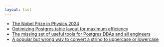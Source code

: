 ```yaml
---
layout: list
---
```


 - [The Nobel Prize in Physics 2024](https://www.nobelprize.org/uploads/2024/10/press-physicsprize2024.pdf)
 - [Optimizing Postgres table layout for maximum efficiency](https://r.ena.to/blog/optimizing-postgres-table-layout-for-maximum-efficiency/)
 - [The missing set of useful tools for Postgres DBAs and all engineers](https://github.com/NikolayS/postgres_dba)
 - [A popular but wrong way to convert a string to uppercase or lowercase](https://devblogs.microsoft.com/oldnewthing/20241007-00/?p=110345)
